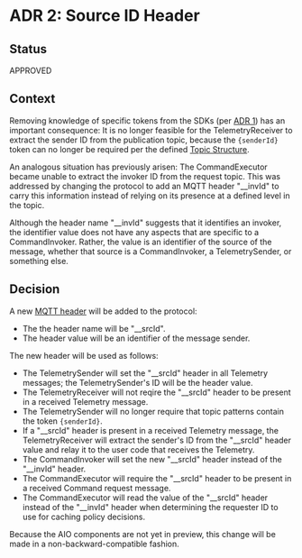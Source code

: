 # ADR 2: Source ID Header

## Status

APPROVED

## Context

Removing knowledge of specific tokens from the SDKs (per [ADR 1](./0001-generalized-topic-tokens.md)) has an important consequence:
It is no longer feasible for the TelemetryReceiver to extract the sender ID from the publication topic, because the `{senderId}` token can no longer be required per the defined [Topic Structure](../../reference/topic-structure.md).

An analogous situation has previously arisen:
The CommandExecutor became unable to extract the invoker ID from the request topic.
This was addressed by changing the protocol to add an MQTT header "__invId" to carry this information instead of relying on its presence at a defined level in the topic.

Although the header name "__invId" suggests that it identifies an invoker, the identifier value does not have any aspects that are specific to a CommandInvoker.
Rather, the value is an identifier of the source of the message, whether that source is a CommandInvoker, a TelemetrySender, or something else.

## Decision

A new [MQTT header](../../reference/message-metadata.md) will be added to the protocol:

* The the header name will be "__srcId".
* The header value will be an identifier of the message sender.

The new header will be used as follows:

* The TelemetrySender will set the "__srcId" header in all Telemetry messages; the TelemetrySender's ID will be the header value.
* The TelemetryReceiver will not reqire the "__srcId" header to be present in a received Telemetry message.
* The TelemetrySender will no longer require that topic patterns contain the token `{senderId}`.
* If a "__srcId" header is present in a received Telemetry message, the TelemetryReceiver will extract the sender's ID from the "__srcId" header value and relay it to the user code that receives the Telemetry.
* The CommandInvoker will set the new "__srcId" header instead of the "__invId" header.
* The CommandExecutor will require the "__srcId" header to be present in a received Command request message.
* The CommandExecutor will read the value of the "__srcId" header instead of the "__invId" header when determining the requester ID to use for caching policy decisions.

Because the AIO components are not yet in preview, this change will be made in a non-backward-compatible fashion.
